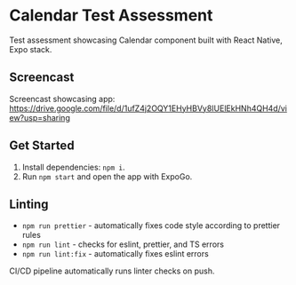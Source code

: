 # Calendar Test Assessment
Test assessment showcasing Calendar component built with React Native, Expo stack.

## Screencast

Screencast showcasing app: https://drive.google.com/file/d/1ufZ4j2OQY1EHyHBVy8IUElEkHNh4QH4d/view?usp=sharing

## Get Started

1. Install dependencies: `npm i`.
2. Run `npm start` and open the app with ExpoGo.

## Linting

- `npm run prettier` - automatically fixes code style according to prettier rules
- `npm run lint` - checks for eslint, prettier, and TS errors
- `npm run lint:fix` - automatically fixes eslint errors

CI/CD pipeline automatically runs linter checks on push.

